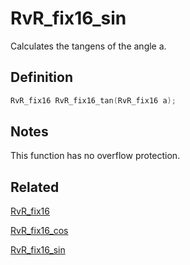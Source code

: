 # RvR_fix16_sin

Calculates the tangens of the angle a.

## Definition

```c
RvR_fix16 RvR_fix16_tan(RvR_fix16 a);
```

## Notes

This function has no overflow protection.

## Related

[RvR_fix16](/rvr/rvr/fix16)

[RvR_fix16_cos](/rvr/rvr/fix16_cos)

[RvR_fix16_sin](/rvr/rvr/fix16_sin)
